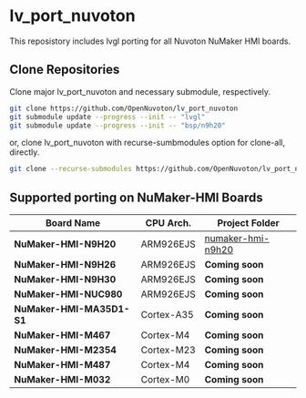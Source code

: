 # **lv_port_nuvoton**

This reposistory includes lvgl porting for all Nuvoton NuMaker HMI boards.

## Clone Repositories

Clone major lv_port_nuvoton and necessary submodule, respectively.

```bash
git clone https://github.com/OpenNuvoton/lv_port_nuvoton
git submodule update --progress --init -- "lvgl"
git submodule update --progress --init -- "bsp/n9h20"
```

or, clone lv_port_nuvoton with recurse-sumbmodules option for clone-all, directly.

```bash
git clone --recurse-submodules https://github.com/OpenNuvoton/lv_port_nuvoton
```

## Supported porting on NuMaker-HMI Boards

| **Board Name** | **CPU Arch.** | **Project Folder** |
| ------------------------- | ------------------------- | -------------------------- |
| **NuMaker-HMI-N9H20** | ARM926EJS | [numaker-hmi-n9h20](./board/numaker-hmi-n9h20) |
| **NuMaker-HMI-N9H26** | ARM926EJS | **Coming soon** |
| **NuMaker-HMI-N9H30** | ARM926EJS | **Coming soon** |
| **NuMaker-HMI-NUC980** | ARM926EJS | **Coming soon** |
| **NuMaker-HMI-MA35D1-S1** | Cortex-A35 | **Coming soon** |
| **NuMaker-HMI-M467** | Cortex-M4 | **Coming soon** |
| **NuMaker-HMI-M2354** | Cortex-M23 | **Coming soon** |
| **NuMaker-HMI-M487** | Cortex-M4 | **Coming soon** |
| **NuMaker-HMI-M032** | Cortex-M0 | **Coming soon** |

